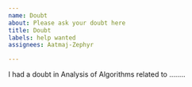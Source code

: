 ```yaml
---
name: Doubt
about: Please ask your doubt here
title: Doubt
labels: help wanted
assignees: Aatmaj-Zephyr

---
```


I had a doubt in Analysis of Algorithms related to ........
